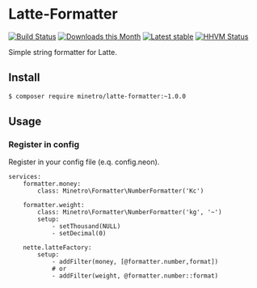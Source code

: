 # Latte-Formatter

[![Build Status](https://travis-ci.org/minetro/latte-formatter.svg?branch=master)](https://travis-ci.org/minetro/latte-formatter)
[![Downloads this Month](https://img.shields.io/packagist/dm/minetro/latte-formatter.svg?style=flat)](https://packagist.org/packages/minetro/latte-formatter)
[![Latest stable](https://img.shields.io/packagist/v/minetro/latte-formatter.svg?style=flat)](https://packagist.org/packages/minetro/latte-formatter)
[![HHVM Status](https://img.shields.io/hhvm/minetro/latte-formatter.svg?style=flat)](http://hhvm.h4cc.de/package/minetro/latte-formatter)

Simple string formatter for Latte.

## Install

```sh
$ composer require minetro/latte-formatter:~1.0.0
```

## Usage

### Register in config

Register in your config file (e.q. config.neon).

```neon
services:
    formatter.money: 
        class: Minetro\Formatter\NumberFormatter('Kc')
        
    formatter.weight: 
        class: Minetro\Formatter\NumberFormatter('kg', '~')
        setup:
            - setThousand(NULL)
            - setDecimal(0)
    
    nette.latteFactory:
        setup:
            - addFilter(money, [@formatter.number,format])
            # or
            - addFilter(weight, @formatter.number::format)
```